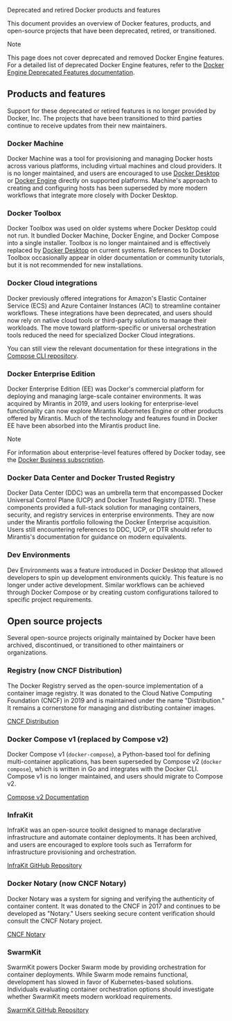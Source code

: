 Deprecated and retired Docker products and features


This document provides an overview of Docker features, products, and
open-source projects that have been deprecated, retired, or transitioned.

> [!NOTE]
>
> This page does not cover deprecated and removed Docker Engine features.
> For a detailed list of deprecated Docker Engine features, refer to the
> [Docker Engine Deprecated Features documentation](/manuals/engine/deprecated.md).

## Products and features

Support for these deprecated or retired features is no longer provided by
Docker, Inc. The projects that have been transitioned to third parties continue
to receive updates from their new maintainers.

### Docker Machine

Docker Machine was a tool for provisioning and managing Docker hosts across
various platforms, including virtual machines and cloud providers. It is no
longer maintained, and users are encouraged to use [Docker Desktop](/manuals/desktop/_index.md)
or [Docker Engine](/manuals/engine/_index.md) directly on supported platforms.
Machine's approach to creating and configuring hosts has been superseded by
more modern workflows that integrate more closely with Docker Desktop.

### Docker Toolbox

Docker Toolbox was used on older systems where Docker Desktop could not run. It
bundled Docker Machine, Docker Engine, and Docker Compose into a single
installer. Toolbox is no longer maintained and is effectively replaced by
[Docker Desktop](/manuals/desktop/_index.md) on current systems. References to
Docker Toolbox occasionally appear in older documentation or community
tutorials, but it is not recommended for new installations.

### Docker Cloud integrations

Docker previously offered integrations for Amazon's Elastic Container Service
(ECS) and Azure Container Instances (ACI) to streamline container workflows.
These integrations have been deprecated, and users should now rely on native
cloud tools or third-party solutions to manage their workloads. The move toward
platform-specific or universal orchestration tools reduced the need for
specialized Docker Cloud integrations.

You can still view the relevant documentation for these integrations in the
[Compose CLI repository](https://github.com/docker-archive/compose-cli/tree/main/docs).

### Docker Enterprise Edition

Docker Enterprise Edition (EE) was Docker's commercial platform for deploying
and managing large-scale container environments. It was acquired by Mirantis in
2019, and users looking for enterprise-level functionality can now explore
Mirantis Kubernetes Engine or other products offered by Mirantis. Much of the
technology and features found in Docker EE have been absorbed into the Mirantis
product line.

> [!NOTE]  
> For information about enterprise-level features offered by Docker today,
> see the [Docker Business subscription](/manuals/subscription/details.md#docker-business).

### Docker Data Center and Docker Trusted Registry

Docker Data Center (DDC) was an umbrella term that encompassed Docker Universal
Control Plane (UCP) and Docker Trusted Registry (DTR). These components
provided a full-stack solution for managing containers, security, and registry
services in enterprise environments. They are now under the Mirantis portfolio
following the Docker Enterprise acquisition. Users still encountering
references to DDC, UCP, or DTR should refer to Mirantis's documentation for
guidance on modern equivalents.

### Dev Environments

Dev Environments was a feature introduced in Docker Desktop that allowed
developers to spin up development environments quickly. This feature is no
longer under active development. Similar workflows can be achieved through
Docker Compose or by creating custom configurations tailored to specific
project requirements.

## Open source projects

Several open-source projects originally maintained by Docker have been
archived, discontinued, or transitioned to other maintainers or organizations.

### Registry (now CNCF Distribution)

The Docker Registry served as the open-source implementation of a container
image registry. It was donated to the Cloud Native Computing Foundation (CNCF)
in 2019 and is maintained under the name "Distribution." It remains a
cornerstone for managing and distributing container images.

[CNCF Distribution](https://github.com/distribution/distribution)

### Docker Compose v1 (replaced by Compose v2)

Docker Compose v1 (`docker-compose`), a Python-based tool for defining
multi-container applications, has been superseded by Compose v2 (`docker
compose`), which is written in Go and integrates with the Docker CLI. Compose
v1 is no longer maintained, and users should migrate to Compose v2.

[Compose v2 Documentation](/manuals/compose/_index.md)

### InfraKit

InfraKit was an open-source toolkit designed to manage declarative
infrastructure and automate container deployments. It has been archived, and
users are encouraged to explore tools such as Terraform for infrastructure
provisioning and orchestration.

[InfraKit GitHub Repository](https://github.com/docker/infrakit)

### Docker Notary (now CNCF Notary)

Docker Notary was a system for signing and verifying the authenticity of
container content. It was donated to the CNCF in 2017 and continues to be
developed as "Notary." Users seeking secure content verification should consult
the CNCF Notary project.

[CNCF Notary](https://github.com/notaryproject/notary)

### SwarmKit

SwarmKit powers Docker Swarm mode by providing orchestration for container
deployments. While Swarm mode remains functional, development has slowed in
favor of Kubernetes-based solutions. Individuals evaluating container
orchestration options should investigate whether SwarmKit meets modern workload
requirements.

[SwarmKit GitHub Repository](https://github.com/docker/swarmkit)
